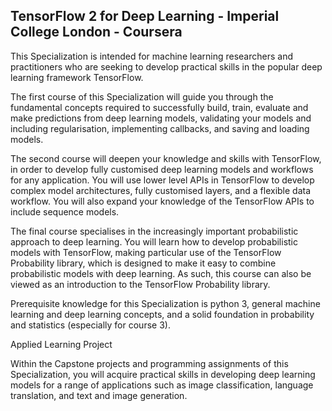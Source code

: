 ## TensorFlow 2 for Deep Learning - Imperial College London - Coursera

This Specialization is intended for machine learning researchers and practitioners who are seeking to develop practical skills in the popular deep learning framework TensorFlow. 

The first course of this Specialization will guide you through the fundamental concepts required to successfully build, train, evaluate and make predictions from deep learning models, validating your models and including regularisation, implementing callbacks, and saving and loading models. 

The second course will deepen your knowledge and skills with TensorFlow, in order to develop fully customised deep learning models and workflows for any application. You will use lower level APIs in TensorFlow to develop complex model architectures, fully customised layers, and a flexible data workflow. You will also expand your knowledge of the TensorFlow APIs to include sequence models.

The final course specialises in the increasingly important probabilistic approach to deep learning. You will learn how to develop probabilistic models with TensorFlow, making particular use of the TensorFlow Probability library, which is designed to make it easy to combine probabilistic models with deep learning. As such, this course can also be viewed as an introduction to the TensorFlow Probability library.

Prerequisite knowledge for this Specialization is python 3, general machine learning and deep learning concepts, and a solid foundation in probability and statistics (especially for course 3).

Applied Learning Project

Within the Capstone projects and programming assignments of this Specialization, you will acquire practical skills in developing deep learning models for a range of applications such as image classification, language translation, and text and image generation.
